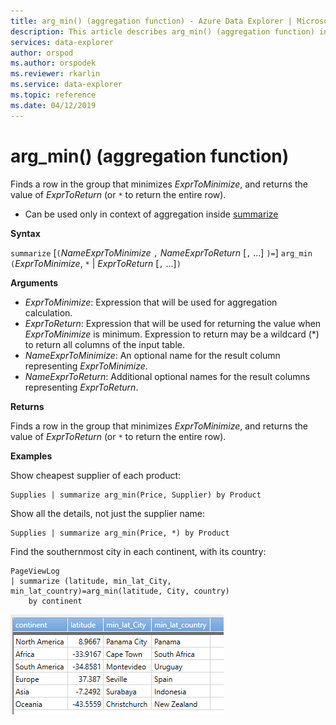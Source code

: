 ```yaml
---
title: arg_min() (aggregation function) - Azure Data Explorer | Microsoft Docs
description: This article describes arg_min() (aggregation function) in Azure Data Explorer.
services: data-explorer
author: orspod
ms.author: orspodek
ms.reviewer: rkarlin
ms.service: data-explorer
ms.topic: reference
ms.date: 04/12/2019
---
```

# arg_min() (aggregation function)

Finds a row in the group that minimizes *ExprToMinimize*, and returns the value of *ExprToReturn* (or `*` to return the entire row).

* Can be used only in context of aggregation inside [summarize](summarizeoperator.md)

**Syntax**

`summarize` [`(`*NameExprToMinimize* `,` *NameExprToReturn* [`,` ...] `)=`] `arg_min` `(`*ExprToMinimize*, `*` | *ExprToReturn*  [`,` ...]`)`

**Arguments**

* *ExprToMinimize*: Expression that will be used for aggregation calculation. 
* *ExprToReturn*: Expression that will be used for returning the value when *ExprToMinimize* is
  minimum. Expression to return may be a wildcard (*) to return all columns of the input table.
* *NameExprToMinimize*: An optional name for the result column representing *ExprToMinimize*.
* *NameExprToReturn*: Additional optional names for the result columns representing *ExprToReturn*.

**Returns**

Finds a row in the group that minimizes *ExprToMinimize*, and returns the value of *ExprToReturn* (or `*` to return the entire row).

**Examples**

Show cheapest supplier of each product:

```kusto
Supplies | summarize arg_min(Price, Supplier) by Product
```

Show all the details, not just the supplier name:

```kusto
Supplies | summarize arg_min(Price, *) by Product
```

Find the southernmost city in each continent, with its country:

```kusto
PageViewLog 
| summarize (latitude, min_lat_City, min_lat_country)=arg_min(latitude, City, country) 
    by continent
```

![alt text](./images/aggregations/arg-min.png "arg-min")